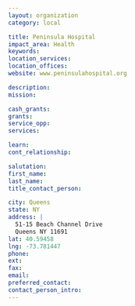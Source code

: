 ```yaml
---
layout: organization
category: local

title: Peninsula Hospital
impact_area: Health
keywords: 
location_services: 
location_offices: 
website: www.peninsulahospital.org

description: 
mission: 

cash_grants: 
grants: 
service_opp: 
services: 

learn: 
cont_relationship: 

salutation: 
first_name: 
last_name: 
title_contact_person: 

city: Queens
state: NY
address: |
  51-15 Beach Channel Drive    
  Queens NY 11691
lat: 40.59458
lng: -73.781447
phone: 
ext: 
fax: 
email: 
preferred_contact: 
contact_person_intro: 
---
```

